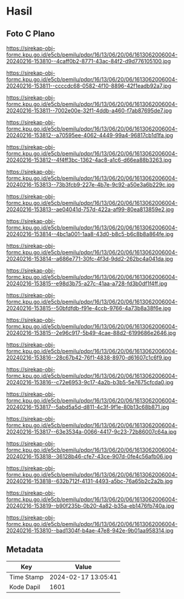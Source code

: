 # Hasil

## Foto C Plano

https://sirekap-obj-formc.kpu.go.id/e5cb/pemilu/pdpr/16/13/06/20/06/1613062006004-20240216-153810--4caff0b2-8771-43ac-84f2-d9d776105100.jpg

https://sirekap-obj-formc.kpu.go.id/e5cb/pemilu/pdpr/16/13/06/20/06/1613062006004-20240216-153811--ccccdc68-0582-4f10-8896-42f1eadb92a7.jpg

https://sirekap-obj-formc.kpu.go.id/e5cb/pemilu/pdpr/16/13/06/20/06/1613062006004-20240216-153811--7002e00e-32f1-4ddb-a460-f7ab87695de7.jpg

https://sirekap-obj-formc.kpu.go.id/e5cb/pemilu/pdpr/16/13/06/20/06/1613062006004-20240216-153812--a70595ee-4062-4449-99a4-96817cb1d1fa.jpg

https://sirekap-obj-formc.kpu.go.id/e5cb/pemilu/pdpr/16/13/06/20/06/1613062006004-20240216-153812--4f4ff3bc-1362-4ac8-a1c6-d66ea88b3263.jpg

https://sirekap-obj-formc.kpu.go.id/e5cb/pemilu/pdpr/16/13/06/20/06/1613062006004-20240216-153813--73b3fcb9-227e-4b7e-9c92-a50e3a6b229c.jpg

https://sirekap-obj-formc.kpu.go.id/e5cb/pemilu/pdpr/16/13/06/20/06/1613062006004-20240216-153813--ae04041d-757d-422a-af99-80ea813859e2.jpg

https://sirekap-obj-formc.kpu.go.id/e5cb/pemilu/pdpr/16/13/06/20/06/1613062006004-20240216-153814--4bc1a001-1aa8-43d0-b8c5-b6c8b8a864fe.jpg

https://sirekap-obj-formc.kpu.go.id/e5cb/pemilu/pdpr/16/13/06/20/06/1613062006004-20240216-153814--a686e771-30fc-4f3d-9dd2-262bc4a041da.jpg

https://sirekap-obj-formc.kpu.go.id/e5cb/pemilu/pdpr/16/13/06/20/06/1613062006004-20240216-153815--e98d3b75-a27c-41aa-a728-fd3b0df1f4ff.jpg

https://sirekap-obj-formc.kpu.go.id/e5cb/pemilu/pdpr/16/13/06/20/06/1613062006004-20240216-153815--50bfdfdb-f91e-4ccb-9766-4a73b8a38f6e.jpg

https://sirekap-obj-formc.kpu.go.id/e5cb/pemilu/pdpr/16/13/06/20/06/1613062006004-20240216-153815--2e96c917-5b49-4cae-88d2-6199686e2646.jpg

https://sirekap-obj-formc.kpu.go.id/e5cb/pemilu/pdpr/16/13/06/20/06/1613062006004-20240216-153816--28c67b42-76f1-4838-8970-d61607c1c6f9.jpg

https://sirekap-obj-formc.kpu.go.id/e5cb/pemilu/pdpr/16/13/06/20/06/1613062006004-20240216-153816--c72e6953-9c17-4a2b-b3b5-5e7675cfcda0.jpg

https://sirekap-obj-formc.kpu.go.id/e5cb/pemilu/pdpr/16/13/06/20/06/1613062006004-20240216-153817--5abd5a5d-d811-4c3f-9f1e-80b13c68b871.jpg

https://sirekap-obj-formc.kpu.go.id/e5cb/pemilu/pdpr/16/13/06/20/06/1613062006004-20240216-153817--63e3534a-0066-4417-9c23-72b86007c64a.jpg

https://sirekap-obj-formc.kpu.go.id/e5cb/pemilu/pdpr/16/13/06/20/06/1613062006004-20240216-153818--36128b46-cfe7-43ce-907d-0fe4c56afb06.jpg

https://sirekap-obj-formc.kpu.go.id/e5cb/pemilu/pdpr/16/13/06/20/06/1613062006004-20240216-153818--632b712f-4131-4493-a5bc-76a65b2c2a2b.jpg

https://sirekap-obj-formc.kpu.go.id/e5cb/pemilu/pdpr/16/13/06/20/06/1613062006004-20240216-153819--b90f235b-0b20-4a82-b35a-eb1476fb740a.jpg

https://sirekap-obj-formc.kpu.go.id/e5cb/pemilu/pdpr/16/13/06/20/06/1613062006004-20240216-153810--bad1304f-b4ae-47e8-942e-9b01aa958314.jpg


## Metadata

| Key        | Value               |
| ---------- | ------------------- |
| Time Stamp | 2024-02-17 13:05:41 |
| Kode Dapil | 1601                |



